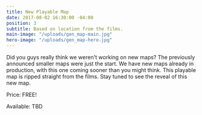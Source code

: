 ```yaml
---
title: New Playable Map
date: 2017-08-02 16:30:00 -04:00
position: 3
subtitle: Based on location from the films.
main-image: "/uploads/gen_map-main.jpg"
hero-image: "/uploads/gen_map-hero.jpg"
---
```


Did you guys really think we weren't working on new maps? The previously announced smaller maps were just the start. We have new maps already in production, with this one coming sooner than you might think. This playable map is ripped straight from the films. Stay tuned to see the reveal of this new map. 

Price: FREE!

Available: TBD